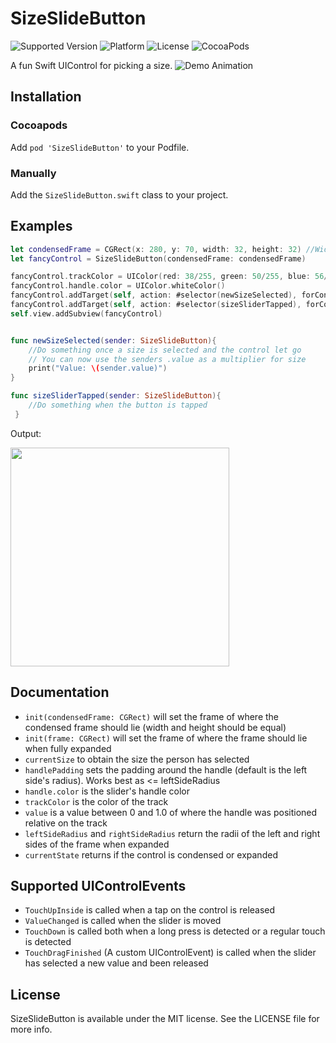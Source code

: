 # SizeSlideButton
![Supported Version](https://img.shields.io/badge/Swift-2.2-yellow.svg)
![Platform](https://img.shields.io/badge/platform-iOS-lightgrey.svg)
![License](https://img.shields.io/badge/license-MIT-lightgray.svg)
![CocoaPods](https://img.shields.io/badge/CocoaPods-1.0-green.svg)

A fun Swift UIControl for picking a size.
![Demo Animation](../assets/demo.gif?raw=true)

## Installation
### Cocoapods
Add `pod 'SizeSlideButton'` to your Podfile.
### Manually
Add the `SizeSlideButton.swift` class to your project.

## Examples
```Swift
let condensedFrame = CGRect(x: 280, y: 70, width: 32, height: 32) //Width and Height should be equal
let fancyControl = SizeSlideButton(condensedFrame: condensedFrame)

fancyControl.trackColor = UIColor(red: 38/255, green: 50/255, blue: 56/255, alpha: 1)
fancyControl.handle.color = UIColor.whiteColor()
fancyControl.addTarget(self, action: #selector(newSizeSelected), forControlEvents: .TouchDragFinished)
fancyControl.addTarget(self, action: #selector(sizeSliderTapped), forControlEvents: .TouchUpInside)
self.view.addSubview(fancyControl)


func newSizeSelected(sender: SizeSlideButton){
    //Do something once a size is selected and the control let go
    // You can now use the senders .value as a multiplier for size
    print("Value: \(sender.value)")
}

func sizeSliderTapped(sender: SizeSlideButton){
    //Do something when the button is tapped
 }
```
Output:

<img src="../assets/darkScreenshot.png?raw=true" width="350">

## Documentation
+ `init(condensedFrame: CGRect)` will set the frame of where the condensed frame should lie (width and height should be equal)
+ `init(frame: CGRect)` will set the frame of where the frame should lie when fully expanded
+ `currentSize` to obtain the size the person has selected
+ `handlePadding` sets the padding around the handle (default is the left side's radius). Works best as <= leftSideRadius
+ `handle.color` is the slider's handle color
+ `trackColor` is the color of the track
+ `value` is a value between 0 and 1.0 of where the handle was positioned relative on the track
+ `leftSideRadius` and `rightSideRadius` return the radii of the left and right sides of the frame when expanded
+ `currentState` returns if the control is condensed or expanded


## Supported UIControlEvents
+ `TouchUpInside` is called when a tap on the control is released
+ `ValueChanged` is called when the slider is moved
+ `TouchDown` is called both when a long press is detected or a regular touch is detected
+ `TouchDragFinished` (A custom UIControlEvent) is called when the slider has selected a new value and been released
 

## License
SizeSlideButton is available under the MIT license. See the LICENSE file for more info.
